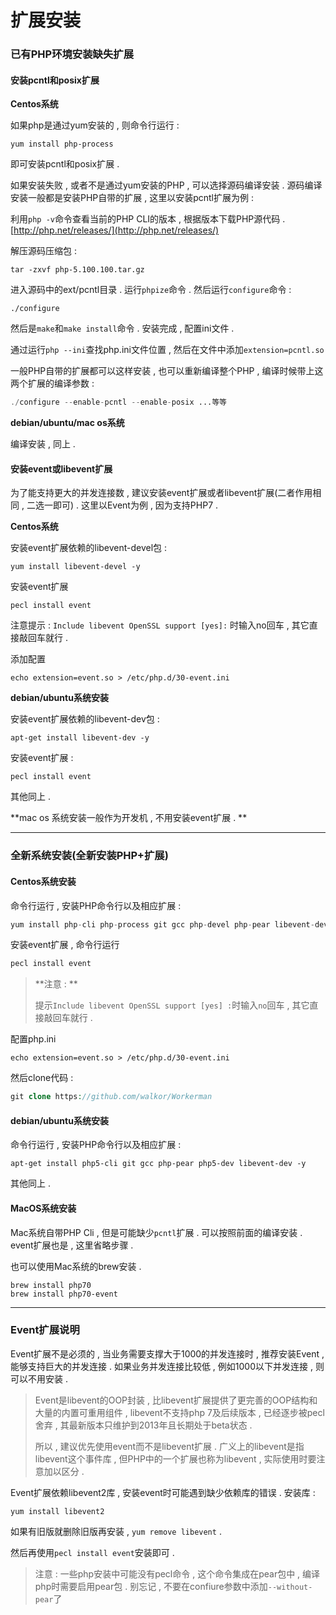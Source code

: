 # 扩展安装

### 已有PHP环境安装缺失扩展

#### 安装pcntl和posix扩展

**Centos系统**

如果php是通过yum安装的 , 则命令行运行 :

```
yum install php-process
```

即可安装pcntl和posix扩展 .

如果安装失败 , 或者不是通过yum安装的PHP , 可以选择源码编译安装 . 源码编译安装一般都是安装PHP自带的扩展 , 这里以安装pcntl扩展为例 :

利用`php -v`命令查看当前的PHP CLI的版本 , 根据版本下载PHP源代码 . [http://php.net/releases/](http://php.net/releases/)

解压源码压缩包 :

```
tar -zxvf php-5.100.100.tar.gz
```

进入源码中的ext/pcntl目录 . 运行`phpize`命令 . 然后运行`configure`命令 :

```
./configure
```

然后是`make`和`make install`命令 . 安装完成 , 配置ini文件 .

通过运行`php --ini`查找php.ini文件位置 , 然后在文件中添加`extension=pcntl.so`

一般PHP自带的扩展都可以这样安装 , 也可以重新编译整个PHP , 编译时候带上这两个扩展的编译参数 :

```php
./configure --enable-pcntl --enable-posix ...等等
```

**debian/ubuntu/mac os系统**

编译安装 , 同上 .

#### 安装event或libevent扩展

为了能支持更大的并发连接数 , 建议安装event扩展或者libevent扩展\(二者作用相同 , 二选一即可\) . 这里以Event为例 , 因为支持PHP7 .

**Centos系统**

安装event扩展依赖的libevent-devel包 :

```
yum install libevent-devel -y
```

安装event扩展

```
pecl install event
```

注意提示 : `Include libevent OpenSSL support [yes]:` 时输入no回车 , 其它直接敲回车就行 .

添加配置

```
echo extension=event.so > /etc/php.d/30-event.ini
```

**debian/ubuntu系统安装**

安装event扩展依赖的libevent-dev包 :

```
apt-get install libevent-dev -y
```

安装event扩展 :

```
pecl install event
```

其他同上 .

**mac os 系统安装一般作为开发机 , 不用安装event扩展 . **

---

### 全新系统安装\(全新安装PHP+扩展\)

#### Centos系统安装

命令行运行 , 安装PHP命令行以及相应扩展 :

```php
yum install php-cli php-process git gcc php-devel php-pear libevent-devel -y
```

安装event扩展 , 命令行运行

```php
pecl install event
```

> **注意 : **
>
> 提示`Include libevent OpenSSL support [yes] :`时输入`no`回车 , 其它直接敲回车就行 .

配置php.ini

```
echo extension=event.so > /etc/php.d/30-event.ini
```

然后clone代码 :

```php
git clone https://github.com/walkor/Workerman
```

#### debian/ubuntu系统安装

命令行运行 , 安装PHP命令行以及相应扩展 :

```
apt-get install php5-cli git gcc php-pear php5-dev libevent-dev -y
```

其他同上 .

#### MacOS系统安装

Mac系统自带PHP Cli , 但是可能缺少`pcntl`扩展 . 可以按照前面的编译安装 . event扩展也是 , 这里省略步骤 .

也可以使用Mac系统的brew安装 .

```
brew install php70
brew install php70-event
```

---

### Event扩展说明

Event扩展不是必须的 , 当业务需要支撑大于1000的并发连接时 , 推荐安装Event , 能够支持巨大的并发连接 . 如果业务并发连接比较低 , 例如1000以下并发连接 , 则可以不用安装 . 

> Event是libevent的OOP封装 , 比libevent扩展提供了更完善的OOP结构和大量的内置可重用组件 , libevent不支持php 7及后续版本 , 已经逐步被pecl舍弃 , 其最新版本只维护到2013年且长期处于beta状态 . 
>
> 所以 , 建议优先使用event而不是libevent扩展 . 广义上的libevent是指libevent这个事件库 , 但PHP中的一个扩展也称为libevent , 实际使用时要注意加以区分 .

Event扩展依赖libevent2库 , 安装event时可能遇到缺少依赖库的错误 . 安装库 : 

```
yum install libevent2
```

如果有旧版就删除旧版再安装 , `yum remove libevent` . 

然后再使用`pecl install event`安装即可 . 

> 注意 : 一些php安装中可能没有pecl命令 , 这个命令集成在pear包中 , 编译php时需要启用pear包 . 别忘记 , 不要在confiure参数中添加`--without-pear`了



